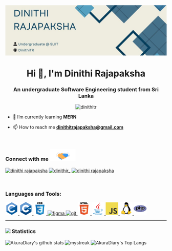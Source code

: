 <img alt="Night Coding" src="./header.jpg" width='1000' align="center"/>

<h1 align="center">Hi 👋, I'm Dinithi Rajapaksha</h1>
<h3 align="center">An undergraduate Software Engineering student from Sri Lanka</h3>

<p align="center"> <img src="https://komarev.com/ghpvc/?username=dinithitr&label=Profile%20views&color=0e75b6&style=flat" alt="dinithitr" /> </p>

- 🌱 I’m currently learning **MERN**

- 📫 How to reach me **dinithitrajapaksha@gmail.com**

<br>

<h3 align="left">Connect with me <img src="https://github.com/0xAbdulKhalid/0xAbdulKhalid/raw/main/assets/mdImages/handshake.gif" width ="80"> </h3>
<p align="left">
  <a href="https://fb.com/dinithi rajapaksha" target="blank"><img align="center" src="https://raw.githubusercontent.com/rahuldkjain/github-profile-readme-generator/master/src/images/icons/Social/facebook.svg" alt="dinithi rajapaksha" height="30" width="40" /></a>
  <a href="https://instagram.com/dinithir_" target="blank"><img align="center" src="https://raw.githubusercontent.com/rahuldkjain/github-profile-readme-generator/master/src/images/icons/Social/instagram.svg" alt="dinithir_" height="30" width="40" /></a>
  <a href="https://www.linkedin.com/in/dinithi-rajapaksha-7a6754312/" target="blank"><img align="center" src="https://github.com/dheereshagrwal/colored-icons/blob/master/public/logos/linkedin/linkedin.svg" alt="dinithi rajapaksha" height="30" width="40"/></a>
</p>
<br>

<h3 align="left">Languages and Tools:</h3>
<p align="left"> <a href="https://www.cprogramming.com/" target="_blank" rel="noreferrer"> <img src="https://raw.githubusercontent.com/devicons/devicon/master/icons/c/c-original.svg" alt="c" width="40" height="40"/> </a> <a href="https://www.w3schools.com/cpp/" target="_blank" rel="noreferrer"> <img src="https://raw.githubusercontent.com/devicons/devicon/master/icons/cplusplus/cplusplus-original.svg" alt="cplusplus" width="40" height="40"/> </a> <a href="https://www.w3schools.com/css/" target="_blank" rel="noreferrer"> <img src="https://raw.githubusercontent.com/devicons/devicon/master/icons/css3/css3-original-wordmark.svg" alt="css3" width="40" height="40"/> </a> <a href="https://www.figma.com/" target="_blank" rel="noreferrer"> <img src="https://www.vectorlogo.zone/logos/figma/figma-icon.svg" alt="figma" width="40" height="40"/> </a> <a href="https://git-scm.com/" target="_blank" rel="noreferrer"> <img src="https://www.vectorlogo.zone/logos/git-scm/git-scm-icon.svg" alt="git" width="40" height="40"/> </a> <a href="https://www.w3.org/html/" target="_blank" rel="noreferrer"> <img src="https://raw.githubusercontent.com/devicons/devicon/master/icons/html5/html5-original-wordmark.svg" alt="html5" width="40" height="40"/> </a> <a href="https://www.java.com" target="_blank" rel="noreferrer"> <img src="https://raw.githubusercontent.com/devicons/devicon/master/icons/java/java-original.svg" alt="java" width="40" height="40"/> </a> <a href="https://developer.mozilla.org/en-US/docs/Web/JavaScript" target="_blank" rel="noreferrer"> <img src="https://raw.githubusercontent.com/devicons/devicon/master/icons/javascript/javascript-original.svg" alt="javascript" width="40" height="40"/> </a> <a href="https://www.linux.org/" target="_blank" rel="noreferrer"> <img src="https://raw.githubusercontent.com/devicons/devicon/master/icons/linux/linux-original.svg" alt="linux" width="40" height="40"/> </a> <a href="https://www.php.net" target="_blank" rel="noreferrer"> <img src="https://raw.githubusercontent.com/devicons/devicon/master/icons/php/php-original.svg" alt="php" width="40" height="40"/> </a> </p>

---
### <img src="https://media.giphy.com/media/iY8CRBdQXODJSCERIr/giphy.gif" width="35"> Statistics

![AkuraDiary's github stats](https://github-readme-stats.vercel.app/api?username=DinithiTR&show_icons=true&theme=tokyonight)
<img src="https://github-readme-streak-stats.herokuapp.com/?user=DinithiTR&theme=tokyonight" alt="mystreak"/>
![AkuraDiary's Top Langs](https://github-readme-stats.vercel.app/api/top-langs/?username=DinithiTR&theme=tokyonight&layout=compact)





